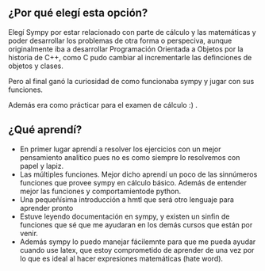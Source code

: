## ¿Por qué elegí esta opción?
Elegí Sympy por estar relacionado con parte de cálculo y las matemáticas y poder desarrollar
los problemas de otra forma o perspeciva, aunque originalmente iba a 
desarrollar Programación Orientada a Objetos por la historia de C++, como C
pudo cambiar al incrementarle las definciones de objetos y clases.

Pero al final ganó la curiosidad de como funcionaba sympy y jugar con sus funciones.

Además era como prácticar para el examen de cálculo :) .
## ¿Qué aprendí?
- En primer lugar aprendí a resolver los ejercicios con un mejor pensamiento analítico pues no es como siempre lo resolvemos con papel y lapiz.
- Las múltiples funciones. Mejor dicho aprendí un poco de las sinnúmeros
funciones que provee sympy en cálculo básico. Además de entender mejor las funciones 
y comportamientode python.
- Una pequeñísima introducción a hmtl que será otro lenguaje para aprender pronto 
- Estuve leyendo documentación en sympy, y existen un sinfin de funciones que sé que me ayudaran en los demás cursos que están por venir. 
- Además sympy lo puedo manejar fácilemnte para que me pueda ayudar cuando use 
latex, que estoy comprometido de aprender de una vez por lo que es ideal al hacer 
expresiones matemáticas (hate word).